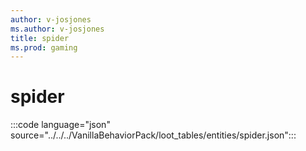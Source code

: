 ```yaml
---
author: v-josjones
ms.author: v-josjones
title: spider
ms.prod: gaming
---
```


# spider

:::code language="json" source="../../../VanillaBehaviorPack/loot_tables/entities/spider.json":::